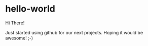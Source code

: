 # hello-world

Hi There!

  Just started using github for our next projects. Hoping it would be awesome! ;-)
